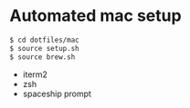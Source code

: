 # Automated mac setup

```zsh
$ cd dotfiles/mac
$ source setup.sh
$ source brew.sh
```

- iterm2
- zsh
- spaceship prompt
